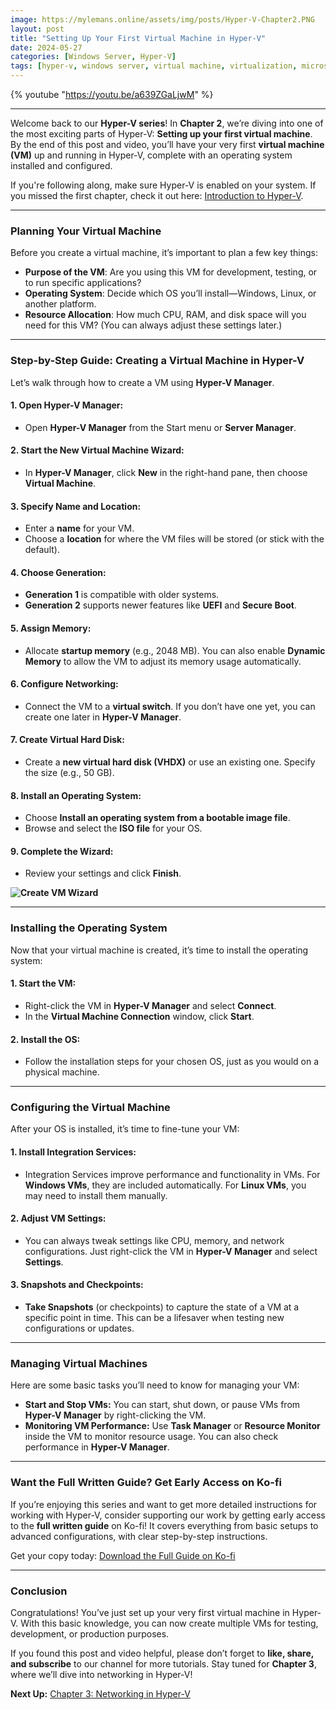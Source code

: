 ```yaml
---
image: https://mylemans.online/assets/img/posts/Hyper-V-Chapter2.PNG
layout: post
title: "Setting Up Your First Virtual Machine in Hyper-V"
date: 2024-05-27
categories: [Windows Server, Hyper-V]
tags: [hyper-v, windows server, virtual machine, virtualization, microsoft]
---
```


{% youtube "https://youtu.be/a639ZGaLjwM" %}

---

Welcome back to our **Hyper-V series**! In **Chapter 2**, we’re diving into one of the most exciting parts of Hyper-V: **Setting up your first virtual machine**. By the end of this post and video, you’ll have your very first **virtual machine (VM)** up and running in Hyper-V, complete with an operating system installed and configured.

If you're following along, make sure Hyper-V is enabled on your system. If you missed the first chapter, check it out here: [Introduction to Hyper-V](https://mylemans.online/posts/Hyper-V-Chapter1/).

---

### **Planning Your Virtual Machine**

Before you create a virtual machine, it’s important to plan a few key things:

- **Purpose of the VM**: Are you using this VM for development, testing, or to run specific applications?
- **Operating System**: Decide which OS you’ll install—Windows, Linux, or another platform.
- **Resource Allocation**: How much CPU, RAM, and disk space will you need for this VM? (You can always adjust these settings later.)

---

### **Step-by-Step Guide: Creating a Virtual Machine in Hyper-V**

Let’s walk through how to create a VM using **Hyper-V Manager**.

#### 1. **Open Hyper-V Manager:**
   - Open **Hyper-V Manager** from the Start menu or **Server Manager**.

#### 2. **Start the New Virtual Machine Wizard:**
   - In **Hyper-V Manager**, click **New** in the right-hand pane, then choose **Virtual Machine**.

#### 3. **Specify Name and Location:**
   - Enter a **name** for your VM.
   - Choose a **location** for where the VM files will be stored (or stick with the default).

#### 4. **Choose Generation:**
   - **Generation 1** is compatible with older systems.
   - **Generation 2** supports newer features like **UEFI** and **Secure Boot**.

#### 5. **Assign Memory:**
   - Allocate **startup memory** (e.g., 2048 MB). You can also enable **Dynamic Memory** to allow the VM to adjust its memory usage automatically.

#### 6. **Configure Networking:**
   - Connect the VM to a **virtual switch**. If you don’t have one yet, you can create one later in **Hyper-V Manager**.

#### 7. **Create Virtual Hard Disk:**
   - Create a **new virtual hard disk (VHDX)** or use an existing one. Specify the size (e.g., 50 GB).

#### 8. **Install an Operating System:**
   - Choose **Install an operating system from a bootable image file**.
   - Browse and select the **ISO file** for your OS.

#### 9. **Complete the Wizard:**
   - Review your settings and click **Finish**.

**![Create VM Wizard](https://mylemans.online/assets/img/Hyper-V-Guide/Chapter-2/Chapter-2-2-3.png)**

---

### **Installing the Operating System**

Now that your virtual machine is created, it’s time to install the operating system:

#### 1. **Start the VM:**
   - Right-click the VM in **Hyper-V Manager** and select **Connect**.
   - In the **Virtual Machine Connection** window, click **Start**.

#### 2. **Install the OS:**
   - Follow the installation steps for your chosen OS, just as you would on a physical machine.

---

### **Configuring the Virtual Machine**

After your OS is installed, it’s time to fine-tune your VM:

#### 1. **Install Integration Services:**
   - Integration Services improve performance and functionality in VMs. For **Windows VMs**, they are included automatically. For **Linux VMs**, you may need to install them manually.

#### 2. **Adjust VM Settings:**
   - You can always tweak settings like CPU, memory, and network configurations. Just right-click the VM in **Hyper-V Manager** and select **Settings**.

#### 3. **Snapshots and Checkpoints:**
   - **Take Snapshots** (or checkpoints) to capture the state of a VM at a specific point in time. This can be a lifesaver when testing new configurations or updates.

---

### **Managing Virtual Machines**

Here are some basic tasks you’ll need to know for managing your VM:

- **Start and Stop VMs:** You can start, shut down, or pause VMs from **Hyper-V Manager** by right-clicking the VM.
- **Monitoring VM Performance:** Use **Task Manager** or **Resource Monitor** inside the VM to monitor resource usage. You can also check performance in **Hyper-V Manager**.


---

### **Want the Full Written Guide? Get Early Access on Ko-fi**

If you’re enjoying this series and want to get more detailed instructions for working with Hyper-V, consider supporting our work by getting early access to the **full written guide** on Ko-fi! It covers everything from basic setups to advanced configurations, with clear step-by-step instructions.

Get your copy today: [Download the Full Guide on Ko-fi](https://ko-fi.com/s/4dd04dba14)

---

### **Conclusion**

Congratulations! You’ve just set up your very first virtual machine in Hyper-V. With this basic knowledge, you can now create multiple VMs for testing, development, or production purposes.

If you found this post and video helpful, please don’t forget to **like, share, and subscribe** to our channel for more tutorials. Stay tuned for **Chapter 3**, where we’ll dive into networking in Hyper-V!

**Next Up:** [Chapter 3: Networking in Hyper-V](https://mylemans.online/posts/Hyper-V-Chapter3/)
